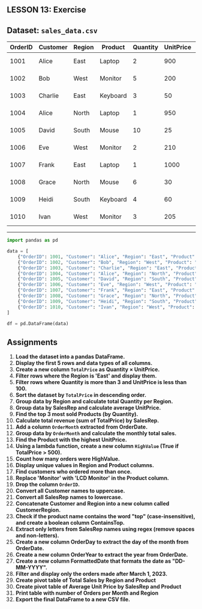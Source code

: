 ## LESSON 13: Exercise

##  Dataset: `sales_data.csv`

| OrderID | Customer | Region | Product  | Quantity | UnitPrice | OrderDate  | SalesRep   |
| ------- | -------- | ------ | -------- | -------- | --------- | ---------- | ---------- |
| 1001    | Alice    | East   | Laptop   | 2        | 900       | 2023-01-15 | John Doe   |
| 1002    | Bob      | West   | Monitor  | 5        | 200       | 2023-01-18 | Jane Smith |
| 1003    | Charlie  | East   | Keyboard | 3        | 50        | 2023-02-05 | John Doe   |
| 1004    | Alice    | North  | Laptop   | 1        | 950       | 2023-03-01 | Amy Adams  |
| 1005    | David    | South  | Mouse    | 10       | 25        | 2023-03-10 | Jane Smith |
| 1006    | Eve      | West   | Monitor  | 2        | 210       | 2023-04-02 | John Doe   |
| 1007    | Frank    | East   | Laptop   | 1        | 1000      | 2023-04-10 | Amy Adams  |
| 1008    | Grace    | North  | Mouse    | 6        | 30        | 2023-04-22 | Jane Smith |
| 1009    | Heidi    | South  | Keyboard | 4        | 60        | 2023-05-03 | John Doe   |
| 1010    | Ivan     | West   | Monitor  | 3        | 205       | 2023-05-15 | Amy Adams  |

---

```python
import pandas as pd

data = [
    {"OrderID": 1001, "Customer": "Alice", "Region": "East", "Product": "Laptop", "Quantity": 2, "UnitPrice": 900, "OrderDate": "2023-01-15", "SalesRep": "John Doe"},
    {"OrderID": 1002, "Customer": "Bob", "Region": "West", "Product": "Monitor", "Quantity": 5, "UnitPrice": 200, "OrderDate": "2023-01-18", "SalesRep": "Jane Smith"},
    {"OrderID": 1003, "Customer": "Charlie", "Region": "East", "Product": "Keyboard", "Quantity": 3, "UnitPrice": 50, "OrderDate": "2023-02-05", "SalesRep": "John Doe"},
    {"OrderID": 1004, "Customer": "Alice", "Region": "North", "Product": "Laptop", "Quantity": 1, "UnitPrice": 950, "OrderDate": "2023-03-01", "SalesRep": "Amy Adams"},
    {"OrderID": 1005, "Customer": "David", "Region": "South", "Product": "Mouse", "Quantity": 10, "UnitPrice": 25, "OrderDate": "2023-03-10", "SalesRep": "Jane Smith"},
    {"OrderID": 1006, "Customer": "Eve", "Region": "West", "Product": "Monitor", "Quantity": 2, "UnitPrice": 210, "OrderDate": "2023-04-02", "SalesRep": "John Doe"},
    {"OrderID": 1007, "Customer": "Frank", "Region": "East", "Product": "Laptop", "Quantity": 1, "UnitPrice": 1000, "OrderDate": "2023-04-10", "SalesRep": "Amy Adams"},
    {"OrderID": 1008, "Customer": "Grace", "Region": "North", "Product": "Mouse", "Quantity": 6, "UnitPrice": 30, "OrderDate": "2023-04-22", "SalesRep": "Jane Smith"},
    {"OrderID": 1009, "Customer": "Heidi", "Region": "South", "Product": "Keyboard", "Quantity": 4, "UnitPrice": 60, "OrderDate": "2023-05-03", "SalesRep": "John Doe"},
    {"OrderID": 1010, "Customer": "Ivan", "Region": "West", "Product": "Monitor", "Quantity": 3, "UnitPrice": 205, "OrderDate": "2023-05-15", "SalesRep": "Amy Adams"},
]

df = pd.DataFrame(data)
```


##  Assignments

1. **Load the dataset into a pandas DataFrame.**
2. **Display the first 5 rows and data types of all columns.**
3. **Create a new column `TotalPrice` as Quantity × UnitPrice.**
4. **Filter rows where the Region is 'East' and display them.**
5. **Filter rows where Quantity is more than 3 and UnitPrice is less than 100.**
6. **Sort the dataset by `TotalPrice` in descending order.**
7. **Group data by Region and calculate total Quantity per Region.**
8. **Group data by SalesRep and calculate average UnitPrice.**
9. **Find the top 3 most sold Products (by Quantity).**
10. **Calculate total revenue (sum of TotalPrice) by SalesRep.**
11. **Add a column `OrderMonth` extracted from OrderDate.**
12. **Group data by `OrderMonth` and calculate the monthly total sales.**
13. **Find the Product with the highest UnitPrice.**
14. **Using a lambda function, create a new column `HighValue` (True if TotalPrice > 500).**
15. **Count how many orders were HighValue.**
16. **Display unique values in Region and Product columns.**
17. **Find customers who ordered more than once.**
18. **Replace 'Monitor' with 'LCD Monitor' in the Product column.**
19. **Drop the column `OrderID`.**
20. **Convert all Customer names to uppercase.**
21. **Convert all SalesRep names to lowercase.**
22. **Concatenate Customer and Region into a new column called CustomerRegion.**
23. **Check if the product name contains the word "top" (case-insensitive), and create a boolean column ContainsTop.**
24. **Extract only letters from SalesRep names using regex (remove spaces and non-letters).**
25. **Create a new column OrderDay to extract the day of the month from OrderDate.**
26. **Create a new column OrderYear to extract the year from OrderDate.**
27. **Create a new column FormattedDate that formats the date as "DD-MM-YYYY".**
28. **Filter and display only the orders made after March 1, 2023.**
29. **Create pivot table of Total Sales by Region and Product**
30. **Create pivot table of  Average Unit Price by SalesRep and Product**
31. **Print table with number of Orders per Month and Region**
29. **Export the final DataFrame to a new CSV file.**

